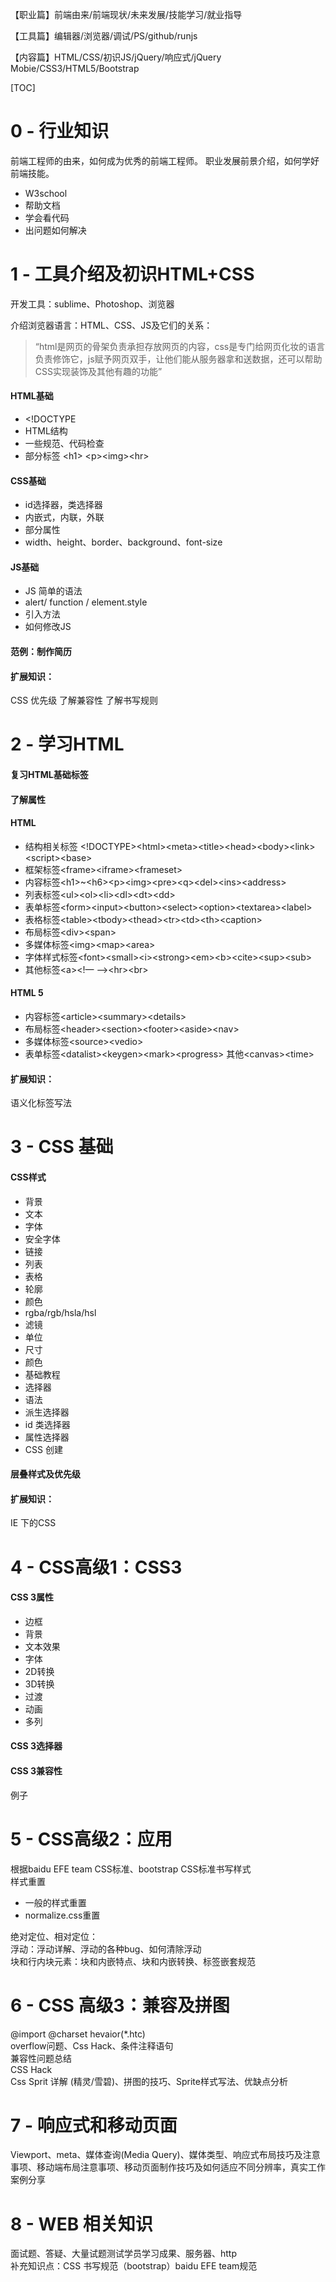 
【职业篇】前端由来/前端现状/未来发展/技能学习/就业指导

【工具篇】编辑器/浏览器/调试/PS/github/runjs

【内容篇】HTML/CSS/初识JS/jQuery/响应式/jQuery Mobie/CSS3/HTML5/Bootstrap

 [TOC]

# 0 - 行业知识

前端工程师的由来，如何成为优秀的前端工程师。 职业发展前景介绍，如何学好前端技能。

* W3school
* 帮助文档
* 学会看代码
* 出问题如何解决
 

# 1 - 工具介绍及初识HTML+CSS

开发工具：sublime、Photoshop、浏览器

介绍浏览器语言：HTML、CSS、JS及它们的关系：

>“html是网页的骨架负责承担存放网页的内容，css是专门给网页化妆的语言负责修饰它，js赋予网页双手，让他们能从服务器拿和送数据，还可以帮助CSS实现装饰及其他有趣的功能”


#### HTML基础
* &lt;!DOCTYPE
* HTML结构
* 一些规范、代码检查
* 部分标签
&lt;h1&gt; &lt;p&gt;&lt;img&gt;&lt;hr&gt;

#### CSS基础
* id选择器，类选择器
* 内嵌式，内联，外联
* 部分属性
 * width、height、border、background、font-size


#### JS基础
* JS 简单的语法
 * alert/ function / element.style
* 引入方法
* 如何修改JS 

 
#### 范例：制作简历

#### 扩展知识：
CSS 优先级  了解兼容性   了解书写规则   
 

# 2 - 学习HTML
#### 复习HTML基础标签
#### 了解属性
#### HTML
* 结构相关标签 &lt;!DOCTYPE>&lt;html>&lt;meta>&lt;title>&lt;head>&lt;body>&lt;link>&lt;script>&lt;base>
* 框架标签&lt;frame>&lt;iframe>&lt;frameset>
* 内容标签&lt;h1>~&lt;h6>&lt;p>&lt;img>&lt;pre>&lt;q>&lt;del>&lt;ins>&lt;address>
* 列表标签&lt;ul>&lt;ol>&lt;li>&lt;dl>&lt;dt>&lt;dd>
* 表单标签&lt;form>&lt;input>&lt;button>&lt;select>&lt;option>&lt;textarea>&lt;label>
* 表格标签&lt;table>&lt;tbody>&lt;thead>&lt;tr>&lt;td>&lt;th>&lt;caption>
* 布局标签&lt;div>&lt;span>
* 多媒体标签&lt;img>&lt;map>&lt;area>
* 字体样式标签&lt;font>&lt;small>&lt;i>&lt;strong>&lt;em>&lt;b>&lt;cite>&lt;sup>&lt;sub>
* 其他标签&lt;a>&lt;!— —>&lt;hr>&lt;br>

#### HTML 5
* 内容标签&lt;article>&lt;summary>&lt;details>
* 布局标签&lt;header>&lt;section>&lt;footer>&lt;aside>&lt;nav>
* 多媒体标签&lt;source>&lt;vedio>
* 表单标签&lt;datalist>&lt;keygen>&lt;mark>&lt;progress>
其他&lt;canvas>&lt;time>

#### 扩展知识：
语义化标签写法


# 3 - CSS 基础
#### CSS样式
* 背景
* 文本
* 字体
 * 安全字体 
* 链接
* 列表
* 表格
* 轮廓
* 颜色
 * rgba/rgb/hsla/hsl
 * 滤镜
* 单位
 * 尺寸
 * 颜色
* 基础教程
* 选择器
* 语法
* 派生选择器
* id 类选择器
* 属性选择器
* CSS 创建

#### 层叠样式及优先级

#### 扩展知识：
IE 下的CSS

 

# 4 - CSS高级1：CSS3

#### CSS 3属性
* 边框
* 背景
* 文本效果
* 字体
* 2D转换
* 3D转换
* 过渡
* 动画
* 多列

#### CSS 3选择器
#### CSS 3兼容性

例子

# 5 - CSS高级2：应用

根据baidu EFE team CSS标准、bootstrap CSS标准书写样式<br/>
样式重置<br/>
* 一般的样式重置
* normalize.css重置

绝对定位、相对定位：<br/>
浮动：浮动详解、浮动的各种bug、如何清除浮动<br/>
块和行内块元素：块和内嵌特点、块和内嵌转换、标签嵌套规范<br/>

  

# 6 - CSS 高级3：兼容及拼图

@import  @charset  hevaior(*.htc)<br/>
overflow问题、Css Hack、条件注释语句<br/>
兼容性问题总结<br/>
CSS Hack<br/>
Css Sprit 详解 (精灵/雪碧)、拼图的技巧、Sprite样式写法、优缺点分析


# 7 - 响应式和移动页面

Viewport、meta、媒体查询(Media Query)、媒体类型、响应式布局技巧及注意事项、移动端布局注意事项、移动页面制作技巧及如何适应不同分辨率，真实工作案例分享


# 8 - WEB 相关知识

面试题、答疑、大量试题测试学员学习成果、服务器、http<br/>
补充知识点：CSS 书写规范（bootstrap）baidu EFE team规范

 


 